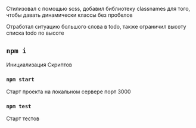 Стилизовал с помощью scss, добавил библиотеку classnames для того, чтобы давать динамически классы без пробелов

Отработал ситуацию большого слова в todo, также ограничил высоту списка todo по высоте

## `npm i`

Инициализация Скриптов

### `npm start`

Старт проекта на локальном сервере порт 3000

### `npm test`

Старт тестов
